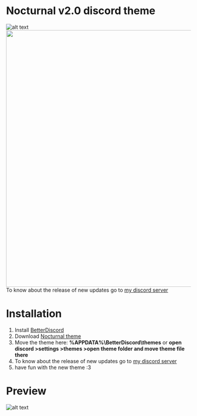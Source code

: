 # Nocturnal v2.0 discord theme
![alt text](https://media2.giphy.com/media/QuVct1GCQdD62tKkgh/giphy.gif)<img src="https://media.giphy.com/media/vFKqnCdLPNOKc/giphy.gif" width="2100" height="700" />
To know about the release of new updates go to [my discord server](https://discord.gg/rN4czz9)
# Installation
1. Install [BetterDiscord](https://betterdiscord.net/)
2. Download [Nocturnal theme](https://github.com/FlashAL/Nocturnal-discord-theme/releases)
3. Move the theme here: **%APPDATA%\BetterDiscord\themes** or **open discord >settings >themes >open theme folder and move theme file there**
4. To know about the release of new updates go to [my discord server](https://discord.gg/rN4czz9)
5. have fun with the new theme :3
# Preview
![alt text](https://i.imgur.com/jYQG0bB.png)
